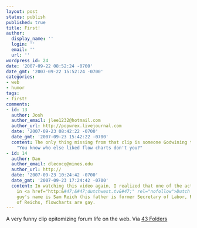 ```yaml
---
layout: post
status: publish
published: true
title: First!
author:
  display_name: ''
  login: ''
  email: ''
  url: ''
wordpress_id: 24
date: '2007-09-22 08:52:24 -0700'
date_gmt: '2007-09-22 15:52:24 -0700'
categories:
- web
- humor
tags:
- first!
comments:
- id: 13
  author: Josh
  author_email: jlee1232@hotmail.com
  author_url: http://popwrex.livejournal.com
  date: '2007-09-23 08:42:22 -0700'
  date_gmt: '2007-09-23 15:42:22 -0700'
  content: The only thing missing from that clip is someone Godwining the presentation.
    "You know who else liked flow charts don't you?"
- id: 14
  author: Dan
  author_email: dlecocq@mines.edu
  author_url: http://
  date: '2007-09-23 10:24:42 -0700'
  date_gmt: '2007-09-23 17:24:42 -0700'
  content: In watching this video again, I realized that one of the actors is also
    in <a href="http:&#47;&#47;dutchwest.tv&#47;" rel="nofollow">Dutch West<&#47;a>.  The
    guy's name is Sam Reich (his father is former Secretary of Labor, Robert Reich).  Speaking
    of Reichs, flowcharts are gay.
---
```

A very funny clip epitomizing forum life on the web.  Via [43 Folders](http://www.43folders.com/2007/09/21/if-life-were-youtube)

<object width="425" height="350"><param name="movie" value="http://www.youtube.com/v/YfZ-Y2QNh7E"></param><param name="wmode" value="transparent"></param><embed src="http://www.youtube.com/v/YfZ-Y2QNh7E" type="application/x-shockwave-flash" wmode="transparent" width="425" height="350"></embed></object>
